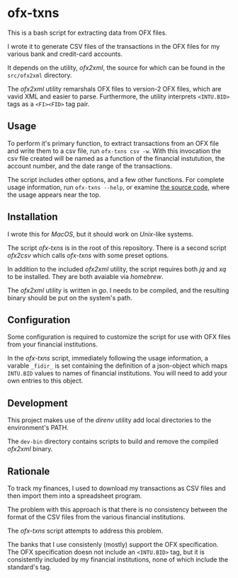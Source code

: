 # ofx-txns

This is a bash script for extracting data from OFX files.

I wrote it to generate CSV files of the transactions in the OFX files
for my various bank and credit-card accounts.

It depends on the utility, _ofx2xml_,
the source for which can be found in the `src/ofx2xml` directory.

The _ofx2xml_ utility remarshals OFX files to version-2 OFX files,
which are vavid XML and easier to parse.
Furthermore, the utility interprets
`<INTU.BID>` tags as a `<FI><FID>` tag pair.

## Usage

To perform it's primary function,
to extract transactions from an OFX file
and write them to a csv file,
run `ofx-txns csv -w`.
With this invocation the csv file created
will be named as a function of
the financial instutution,
the account number,
and the date range of the transactions.

The script includes other options,
and a few other functions.
For complete usage information,
run `ofx-txns --help`,
or examine [the source code](./ofx-txns),
where the usage appears near the top.

## Installation

I wrote this for _MacOS_,
but it should work on _Unix_-like systems.

The script _ofx-txns_ is in the root of this repository.
There is a second script _ofx2csv_
which calls _ofx-txns_ with some preset options.

In addition to the included _ofx2xml_ utility,
the script requires both _jq_ and _xq_ to be installed.
They are both avaiable via _homebrew_.

The _ofx2xml_ utility is written in _go_.
I needs to be compiled, and the resulting binary
should be put on the system's path.

## Configuration

Some configuration is required to customize the script
for use with OFX files from your financial institutions.

In the _ofx-txns_ script, immediately following the usage information,
a varable `_fidir_` is set containing the definition of a json-object
which maps `INTU.BID` values to names of financial institutions.
You will need to add your own entries to this object.

## Development

This project makes use of the _direnv_ utility
add local directories to the environment's PATH.

The `dev-bin` directory contains scripts to
build and remove the compiled _ofx2xml_ binary.

## Rationale

To track my finances,
I used to download my transactions as CSV files
and then import them into a spreadsheet program.

The problem with this approach is that there is
no consistency between the format of the CSV files
from the various financial institutions.

The _ofx-txns_ script attempts to address this problem.

The banks that I use consistenly
(mostly) support the OFX specification.
The OFX specification doesn not include an `<INTU.BID>` tag,
but it is consistently included by my financial institutions,
none of which include the standard's <FI> tag.
